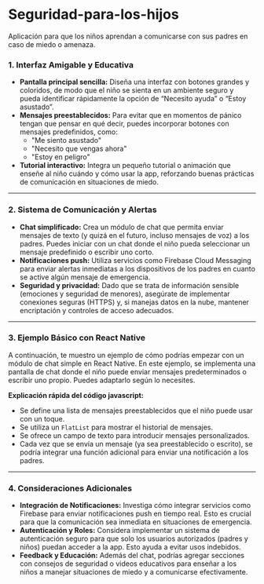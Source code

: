 # Seguridad-para-los-hijos
Aplicación para que los niños aprendan a comunicarse con sus padres en caso de miedo o amenaza.

### **1. Interfaz Amigable y Educativa**

- **Pantalla principal sencilla:** Diseña una interfaz con botones grandes y coloridos, de modo que el niño se sienta en un ambiente seguro y pueda identificar rápidamente la opción de “Necesito ayuda” o “Estoy asustado”.  
- **Mensajes preestablecidos:** Para evitar que en momentos de pánico tengan que pensar en qué decir, puedes incorporar botones con mensajes predefinidos, como:  
  - "Me siento asustado"  
  - "Necesito que vengas ahora"  
  - "Estoy en peligro"  
- **Tutorial interactivo:** Integra un pequeño tutorial o animación que enseñe al niño cuándo y cómo usar la app, reforzando buenas prácticas de comunicación en situaciones de miedo.

---

### **2. Sistema de Comunicación y Alertas**

- **Chat simplificado:** Crea un módulo de chat que permita enviar mensajes de texto (y quizá en el futuro, incluso mensajes de voz) a los padres. Puedes iniciar con un chat donde el niño pueda seleccionar un mensaje predefinido o escribir uno corto.  
- **Notificaciones push:** Utiliza servicios como Firebase Cloud Messaging para enviar alertas inmediatas a los dispositivos de los padres en cuanto se active algún mensaje de emergencia.  
- **Seguridad y privacidad:** Dado que se trata de información sensible (emociones y seguridad de menores), asegúrate de implementar conexiones seguras (HTTPS) y, si manejas datos en la nube, mantener encriptación y controles de acceso adecuados.

---

### **3. Ejemplo Básico con React Native**

A continuación, te muestro un ejemplo de cómo podrías empezar con un módulo de chat simple en React Native. En este ejemplo, se implementa una pantalla de chat donde el niño puede enviar mensajes predeterminados o escribir uno propio. Puedes adaptarlo según lo necesites.

**Explicación rápida del código javascript:**  
- Se define una lista de mensajes preestablecidos que el niño puede usar con un toque.  
- Se utiliza un `FlatList` para mostrar el historial de mensajes.  
- Se ofrece un campo de texto para introducir mensajes personalizados.  
- Cada vez que se envía un mensaje (ya sea preestablecido o escrito), se podría integrar una función adicional para enviar una notificación a los padres.

---

### **4. Consideraciones Adicionales**

- **Integración de Notificaciones:** Investiga cómo integrar servicios como Firebase para enviar notificaciones push en tiempo real. Esto es crucial para que la comunicación sea inmediata en situaciones de emergencia.  
- **Autenticación y Roles:** Considera implementar un sistema de autenticación seguro para que solo los usuarios autorizados (padres y niños) puedan acceder a la app. Esto ayuda a evitar usos indebidos.  
- **Feedback y Educación:** Además del chat, podrías agregar secciones con consejos de seguridad o videos educativos para enseñar a los niños a manejar situaciones de miedo y a comunicarse efectivamente.
